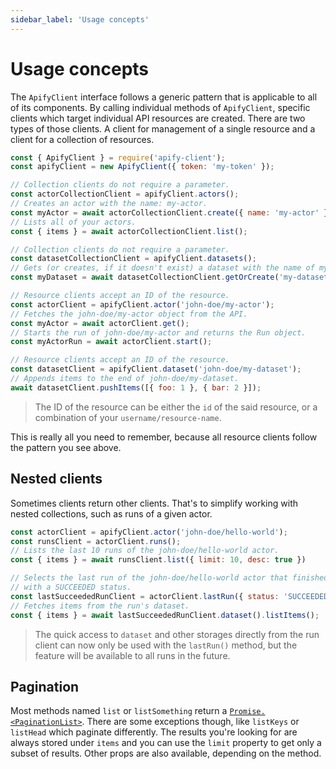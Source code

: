 ```yaml
---
sidebar_label: 'Usage concepts'
---
```


# Usage concepts
The `ApifyClient` interface follows a generic pattern that is applicable to all of its components.
By calling individual methods of `ApifyClient`, specific clients which target individual API
resources are created. There are two types of those clients. A client for management of a single
resource and a client for a collection of resources.

```js
const { ApifyClient } = require('apify-client');
const apifyClient = new ApifyClient({ token: 'my-token' });

// Collection clients do not require a parameter.
const actorCollectionClient = apifyClient.actors();
// Creates an actor with the name: my-actor.
const myActor = await actorCollectionClient.create({ name: 'my-actor' });
// Lists all of your actors.
const { items } = await actorCollectionClient.list();
```

```js
// Collection clients do not require a parameter.
const datasetCollectionClient = apifyClient.datasets();
// Gets (or creates, if it doesn't exist) a dataset with the name of my-dataset.
const myDataset = await datasetCollectionClient.getOrCreate('my-dataset');
```

```js
// Resource clients accept an ID of the resource.
const actorClient = apifyClient.actor('john-doe/my-actor');
// Fetches the john-doe/my-actor object from the API.
const myActor = await actorClient.get();
// Starts the run of john-doe/my-actor and returns the Run object.
const myActorRun = await actorClient.start();
```

```js
// Resource clients accept an ID of the resource.
const datasetClient = apifyClient.dataset('john-doe/my-dataset');
// Appends items to the end of john-doe/my-dataset.
await datasetClient.pushItems([{ foo: 1 }, { bar: 2 }]);
```

> The ID of the resource can be either the `id` of the said resource,
> or a combination of your `username/resource-name`.

This is really all you need to remember, because all resource clients
follow the pattern you see above.

## Nested clients
Sometimes clients return other clients. That's to simplify working with
nested collections, such as runs of a given actor.

```js
const actorClient = apifyClient.actor('john-doe/hello-world');
const runsClient = actorClient.runs();
// Lists the last 10 runs of the john-doe/hello-world actor.
const { items } = await runsClient.list({ limit: 10, desc: true })

// Selects the last run of the john-doe/hello-world actor that finished
// with a SUCCEEDED status.
const lastSucceededRunClient = actorClient.lastRun({ status: 'SUCCEEDED' });
// Fetches items from the run's dataset.
const { items } = await lastSucceededRunClient.dataset().listItems();
```

> The quick access to `dataset` and other storages directly from the run
> client can now only be used with the `lastRun()` method, but the feature
> will be available to all runs in the future.

## Pagination
Most methods named `list` or `listSomething` return a [<code>Promise.&lt;PaginationList&gt;</code>](/reference/interface/PaginatedList).
There are some exceptions though, like `listKeys` or `listHead` which paginate differently.
The results you're looking for are always stored under `items` and you can use the `limit`
property to get only a subset of results. Other props are also available, depending on the method.
